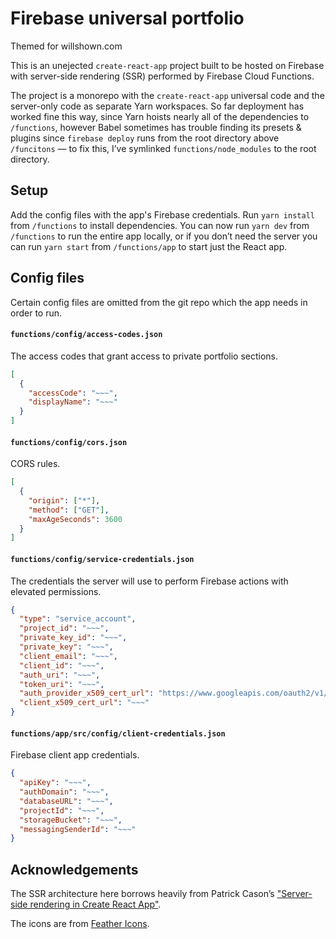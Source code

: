 # Firebase universal portfolio
Themed for willshown.com

This is an unejected `create-react-app` project built to be hosted on Firebase with server-side rendering (SSR) performed by Firebase Cloud Functions.

The project is a monorepo with the `create-react-app` universal code and the server-only code as separate Yarn workspaces. So far deployment has worked fine this way, since Yarn hoists nearly all of the dependencies to `/functions`, however Babel sometimes has trouble finding its presets & plugins since `firebase deploy` runs from the root directory above `/funcitons` — to fix this, I’ve symlinked `functions/node_modules` to the root directory.

## Setup

Add the config files with the app's Firebase credentials. Run `yarn install` from `/functions` to install dependencies. You can now run `yarn dev` from `/functions` to run the entire app locally, or if you don’t need the server you can run `yarn start` from `/functions/app` to start just the React app.

## Config files

Certain config files are omitted from the git repo which the app needs in order to run.

#### `functions/config/access-codes.json`

The access codes that grant access to private portfolio sections.

```json
[
  {
    "accessCode": "~~~",
    "displayName": "~~~"
  }
]
```

#### `functions/config/cors.json`

CORS rules.

```json
[
  {
    "origin": ["*"],
    "method": ["GET"],
    "maxAgeSeconds": 3600
  }
]
```

#### `functions/config/service-credentials.json`

The credentials the server will use to perform Firebase actions with elevated permissions.

```json
{
  "type": "service_account",
  "project_id": "~~~",
  "private_key_id": "~~~",
  "private_key": "~~~",
  "client_email": "~~~",
  "client_id": "~~~",
  "auth_uri": "~~~",
  "token_uri": "~~~",
  "auth_provider_x509_cert_url": "https://www.googleapis.com/oauth2/v1/certs",
  "client_x509_cert_url": "~~~"
}
```

#### `functions/app/src/config/client-credentials.json`

Firebase client app credentials.

```json
{
  "apiKey": "~~~",
  "authDomain": "~~~",
  "databaseURL": "~~~",
  "projectId": "~~~",
  "storageBucket": "~~~",
  "messagingSenderId": "~~~"
}
```

## Acknowledgements

The SSR architecture here borrows heavily from Patrick Cason’s ["Server-side rendering in Create React App"](https://medium.com/@cereallarceny/server-side-rendering-in-create-react-app-with-all-the-goodies-without-ejecting-4c889d7db25e).

The icons are from [Feather Icons](https://feathericons.com/).

